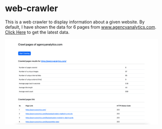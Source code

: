 # web-crawler

This is a web crawler to display information about a given website. By default, I have shown the data for 6 pages from www.agencyanalytics.com. [Click Here](http://3.134.87.245) to get the latest data.

![Reference Screenshot](https://github.com/gurvindrasingh/web-crawler/blob/main/public/reference-screenshot.png)
